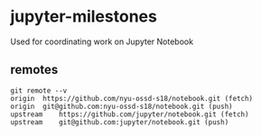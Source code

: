 # jupyter-milestones
Used for coordinating work on Jupyter Notebook

## remotes
```
git remote --v
origin	https://github.com/nyu-ossd-s18/notebook.git (fetch)
origin	git@github.com:nyu-ossd-s18/notebook.git (push)
upstream	https://github.com/jupyter/notebook.git (fetch)
upstream	git@github.com:jupyter/notebook.git (push)
```
